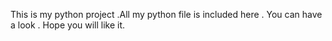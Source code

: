 This is my python project .All my python file is included here  . You can have a look . Hope you will like it.
